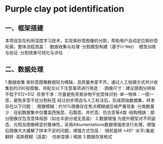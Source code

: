 # Purple clay pot identification
## 一、框架搭建
本项目旨在利用深度学习技术，实现紫砂壶图像的分割，帮助用户自动定位紫砂壶轮廓。整体流程涵盖：
  ·数据收集与处理
  ·分割模型构建（基于U-Net）
  ·模型训练与验证
  ·分割效果可视化与评估

## 二、数据处理
1.数据收集
  紫砂壶图像数据较为稀缺，且质量参差不齐。通过人工拍摄方式共计收集到约290张图像，并配合以下注意事项进行筛选：
  ·图像尺寸：建议原图分辨率不低于512×512
  ·背景干净：尽量避免背景杂物干扰壶体识别
  ·单一物体：一图一壶，避免多壶干扰分割标签
经过初步筛选与人工标注后，形成原始数据集，样本存在以下问题：
  ·图像模糊：约10%图像存在焦点模糊或压缩严重现象
  ·分类数量少：目前数据集中仅覆盖西施壶、石瓢壶、井栏壶、仿古壶等4类
  ·结构残缺：部分图像仅包含壶体局部（如左半部分或无壶盖）
2.数据增强
为提升模型对不同姿态、光照及图像畸变的鲁棒性，采用Albumentations数据增强库进行处理，增强后图像大大缓解了样本不足的问题。增强方式包括：
   ·随机旋转 ±45°
   ·水平/垂直翻转
   ·高斯模糊（适度）
   ·仿射变换 / 缩放
3.数据存放格式
